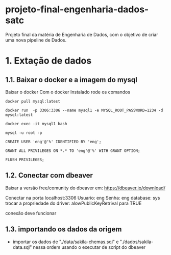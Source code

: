 # projeto-final-engenharia-dados-satc

Projeto final da matéria de Engenharia de Dados, com o objetivo de criar uma nova pipeline de Dados.

# 1. Extação de dados
## 1.1. Baixar o docker e a imagem do mysql
Baixar o docker 
Com o docker Instalado rode os comandos 
```
docker pull mysql:latest
```

```
docker run  -p 3306:3306 --name mysql1 -e MYSQL_ROOT_PASSWORD=1234 -d mysql:latest
```

```
docker exec -it mysql1 bash
```

```
mysql -u root -p
```

```
CREATE USER 'eng'@'%' IDENTIFIED BY 'eng';

GRANT ALL PRIVILEGES ON *.* TO 'eng'@'%' WITH GRANT OPTION;

FLUSH PRIVILEGES;
```

## 1.2. Conectar com dbeaver
Baixar a versão free/comunity do dbeaver em: https://dbeaver.io/download/

Conectar na porta localhost:3306 
Usuario: eng
Senha: eng
database: sys
trocar a propriedade do driver: alowPublicKeyRetrival para TRUE

conexão deve funcionar

## 1.3. importando os dados da origem 
* importar os dados de "./data/sakila-chemas.sql" e "./dados/sakila-data.sql" nessa ordem usando o executar de script do dbeaver 

